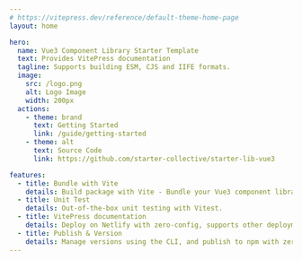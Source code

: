 ```yaml
---
# https://vitepress.dev/reference/default-theme-home-page
layout: home

hero:
  name: Vue3 Component Library Starter Template
  text: Provides VitePress documentation
  tagline: Supports building ESM, CJS and IIFE formats.
  image:
    src: /logo.png
    alt: Logo Image
    width: 200px
  actions:
    - theme: brand
      text: Getting Started
      link: /guide/getting-started
    - theme: alt
      text: Source Code
      link: https://github.com/starter-collective/starter-lib-vue3

features:
  - title: Bundle with Vite
    details: Build package with Vite - Bundle your Vue3 component library with simple config.
  - title: Unit Test
    details: Out-of-the-box unit testing with Vitest.
  - title: VitePress documentation
    details: Deploy on Netlify with zero-config, supports other deployment methods as well.
  - title: Publish & Version
    details: Manage versions using the CLI, and publish to npm with zero-config
---
```

